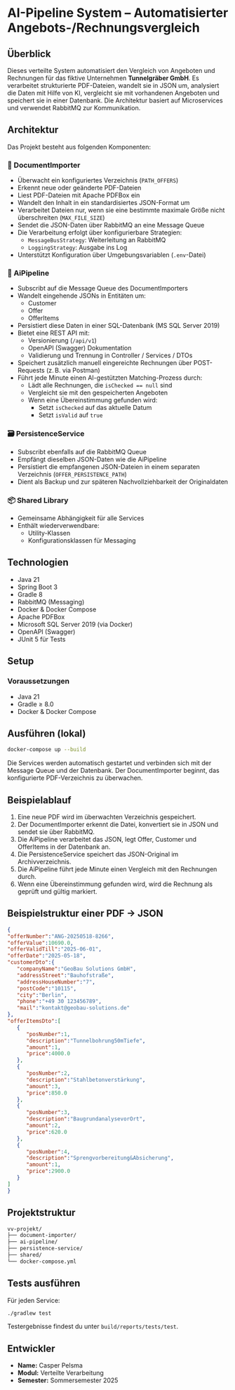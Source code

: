# AI-Pipeline System – Automatisierter Angebots-/Rechnungsvergleich

## Überblick

Dieses verteilte System automatisiert den Vergleich von Angeboten und Rechnungen für das fiktive Unternehmen **Tunnelgräber GmbH**. Es verarbeitet strukturierte PDF-Dateien, wandelt sie in JSON um, analysiert die Daten mit Hilfe von KI, vergleicht sie mit vorhandenen Angeboten und speichert sie in einer Datenbank. Die Architektur basiert auf Microservices und verwendet RabbitMQ zur Kommunikation.

## Architektur

Das Projekt besteht aus folgenden Komponenten:

### 🧾 DocumentImporter

- Überwacht ein konfiguriertes Verzeichnis (`PATH_OFFERS`)
- Erkennt neue oder geänderte PDF-Dateien
- Liest PDF-Dateien mit Apache PDFBox ein
- Wandelt den Inhalt in ein standardisiertes JSON-Format um
- Verarbeitet Dateien nur, wenn sie eine bestimmte maximale Größe nicht überschreiten (`MAX_FILE_SIZE`)
- Sendet die JSON-Daten über RabbitMQ an eine Message Queue
- Die Verarbeitung erfolgt über konfigurierbare Strategien:
  - `MessageBusStrategy`: Weiterleitung an RabbitMQ
  - `LoggingStrategy`: Ausgabe ins Log
- Unterstützt Konfiguration über Umgebungsvariablen (`.env`-Datei)

### 🧠 AiPipeline

- Subscribt auf die Message Queue des DocumentImporters
- Wandelt eingehende JSONs in Entitäten um:
  - Customer
  - Offer
  - OfferItems
- Persistiert diese Daten in einer SQL-Datenbank (MS SQL Server 2019)
- Bietet eine REST API mit:
  - Versionierung (`/api/v1`)
  - OpenAPI (Swagger) Dokumentation
  - Validierung und Trennung in Controller / Services / DTOs
- Speichert zusätzlich manuell eingereichte Rechnungen über POST-Requests (z. B. via Postman)
- Führt jede Minute einen AI-gestützten Matching-Prozess durch:
  - Lädt alle Rechnungen, die `isChecked == null` sind
  - Vergleicht sie mit den gespeicherten Angeboten
  - Wenn eine Übereinstimmung gefunden wird:
    - Setzt `isChecked` auf das aktuelle Datum
    - Setzt `isValid` auf `true`

### 🗃️ PersistenceService

- Subscribt ebenfalls auf die RabbitMQ Queue
- Empfängt dieselben JSON-Daten wie die AiPipeline
- Persistiert die empfangenen JSON-Dateien in einem separaten Verzeichnis (`OFFER_PERSISTENCE_PATH`)
- Dient als Backup und zur späteren Nachvollziehbarkeit der Originaldaten

### 📦 Shared Library

- Gemeinsame Abhängigkeit für alle Services
- Enthält wiederverwendbare:
  - Utility-Klassen
  - Konfigurationsklassen für Messaging

## Technologien

- Java 21
- Spring Boot 3
- Gradle 8
- RabbitMQ (Messaging)
- Docker & Docker Compose
- Apache PDFBox
- Microsoft SQL Server 2019 (via Docker)
- OpenAPI (Swagger)
- JUnit 5 für Tests

## Setup

### Voraussetzungen

- Java 21
- Gradle ≥ 8.0
- Docker & Docker Compose

## Ausführen (lokal)

```bash
docker-compose up --build
```

Die Services werden automatisch gestartet und verbinden sich mit der Message Queue und der Datenbank. Der DocumentImporter beginnt, das konfigurierte PDF-Verzeichnis zu überwachen.

## Beispielablauf

1. Eine neue PDF wird im überwachten Verzeichnis gespeichert.
2. Der DocumentImporter erkennt die Datei, konvertiert sie in JSON und sendet sie über RabbitMQ.
3. Die AiPipeline verarbeitet das JSON, legt Offer, Customer und OfferItems in der Datenbank an.
4. Die PersistenceService speichert das JSON-Original im Archivverzeichnis.
5. Die AiPipeline führt jede Minute einen Vergleich mit den Rechnungen durch.
6. Wenn eine Übereinstimmung gefunden wird, wird die Rechnung als geprüft und gültig markiert.

## Beispielstruktur einer PDF → JSON

```json
{
"offerNumber":"ANG-20250518-8266",
"offerValue":10690.0,
"offerValidTill":"2025-06-01",
"offerDate":"2025-05-18",
"customerDto":{
   "companyName":"GeoBau Solutions GmbH",
   "addressStreet":"Bauhofstraße",
   "addressHouseNumber":"7",
   "postCode":"10115",
   "city":"Berlin",
   "phone":"+49 30 123456789",
   "mail":"kontakt@geobau-solutions.de"
},
"offerItemsDto":[
   {
      "posNumber":1,
      "description":"Tunnelbohrung50mTiefe",
      "amount":1,
      "price":4000.0
   },
   {
      "posNumber":2,
      "description":"Stahlbetonverstärkung",
      "amount":3,
      "price":850.0
   },
   {   
      "posNumber":3,
      "description":"BaugrundanalysevorOrt",
      "amount":2,
      "price":620.0
   },
   {
      "posNumber":4,
      "description":"Sprengvorbereitung&Absicherung",
      "amount":1,
      "price":2900.0
   }
]
}
```

## Projektstruktur

```bash
vv-projekt/
├── document-importer/
├── ai-pipeline/
├── persistence-service/
├── shared/
└── docker-compose.yml
```

## Tests ausführen

Für jeden Service:

```bash
./gradlew test
```

Testergebnisse findest du unter `build/reports/tests/test`.

## Entwickler

* **Name:** Casper Pelsma
* **Modul:** Verteilte Verarbeitung
* **Semester:** Sommersemester 2025
